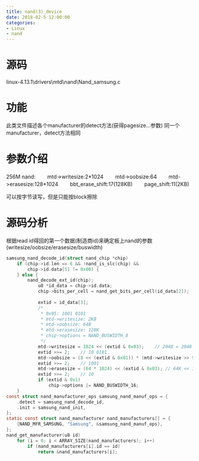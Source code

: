 ```yaml
---
title: nand(3)_device
date: 2018-02-5 12:00:00
categories:
- Linux
- nand
---
```


# 源码
linux-4.13.1\drivers\mtd\nand\Nand_samsung.c

# 功能
此类文件描述各个manufacturer的detect方法(获得pagesize...参数)
同一个manufacturer，detect方法相同

# 参数介绍
256M nand: 
　　mtd->writesize:2\*1024
　　mtd->oobsize:64
　　mtd->erasesize:128\*1024
　　bbt_erase_shift:17(128KB)
　　page_shift:11(2KB)

可以按字节读写，但是只能按block擦除
<!-- more -->
# 源码分析
根据read id得回的第一个数据(制造商id)来确定板上nand的参数(writesize/oobsize/erasesize/buswidth)
```c
samsung_nand_decode_id(struct nand_chip *chip)
	if (chip->id.len == 6 && !nand_is_slc(chip) &&
	    chip->id.data[5] != 0x00) {
	} else {
		nand_decode_ext_id(chip);
			u8 *id_data = chip->id.data;
			chip->bits_per_cell = nand_get_bits_per_cell(id_data[2]);	// 0x10(0001 [00]00), return []+1
			
			extid = id_data[3];
			/*
			 * 0x95: 1001 0101
			 * mtd->writesize: 2KB
			 * mtd->oobsize: 64B
			 * mtd->erasesize: 128K
			 * chip->options = NAND_BUSWIDTH_8
			 */
			mtd->writesize = 1024 << (extid & 0x03);	// 2048 = 2048
			extid >>= 2;	// 10 0101
			mtd->oobsize = (8 << (extid & 0x01)) * (mtd->writesize >> 9);	// 16 × 4 = 64
			extid >>= 2;	// 1001
			mtd->erasesize = (64 * 1024) << (extid & 0x03);	// 64K << 1 = 128×1024 = 131072
			extid >>= 2;	// 10
			if (extid & 0x1)
				chip->options |= NAND_BUSWIDTH_16;
	}
const struct nand_manufacturer_ops samsung_nand_manuf_ops = {
	.detect = samsung_nand_decode_id,
	.init = samsung_nand_init,
};
static const struct nand_manufacturer nand_manufacturers[] = {
	{NAND_MFR_SAMSUNG, "Samsung", &samsung_nand_manuf_ops},
};
nand_get_manufacturer(u8 id)
	for (i = 0; i < ARRAY_SIZE(nand_manufacturers); i++)
		if (nand_manufacturers[i].id == id)
			return &nand_manufacturers[i];
```
